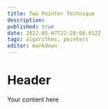 ```yaml
---
title: Two Pointer Technique
description: 
published: true
date: 2022-05-07T22:28:08.012Z
tags: algorithms, pointers
editor: markdown
---
```


# Header
Your content here